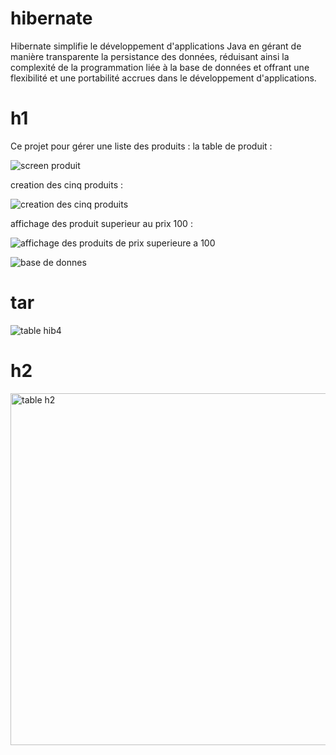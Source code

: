 # hibernate
Hibernate simplifie le développement d'applications Java en gérant de manière transparente la persistance des données, réduisant ainsi la complexité de la programmation liée à la base de données et offrant une flexibilité et une portabilité accrues dans le développement d'applications.
# h1 
Ce projet pour gérer une liste des produits :
la table de produit :

![screen produit ](https://github.com/simo-laaouibi/hibernate/assets/148088062/a9040bf9-f963-481a-a9fe-76e04ad9ecd5)

creation des cinq produits :

![creation des cinq produits](https://github.com/simo-laaouibi/hibernate/assets/148088062/d8af54be-409b-4552-9e1e-6b7dcd444f9f)

affichage des produit superieur au prix 100 :

![affichage des produits de prix superieure a 100](https://github.com/simo-laaouibi/hibernate/assets/148088062/1e93aa81-9d5b-4a1e-b503-9ebacf592e59)

![base de donnes](https://github.com/simo-laaouibi/hibernate/assets/148088062/6aaf60dc-f6c7-4c6b-9b8b-ad0656fac6da)


# tar


![table hib4](https://github.com/simo-laaouibi/hibernate/assets/148088062/c756256a-8f33-438c-84ad-9bfcd892e2e0)


# h2



<img width="563" alt="table h2" src="https://github.com/simo-laaouibi/hibernate/assets/148088062/937d4149-871b-4614-9588-24f8e4aa6826">




